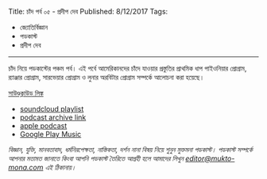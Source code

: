 Title: চাঁদ পর্ব ০৫ - প্রদীপ দেব
Published: 8/12/2017
Tags:
  - জ্যোতির্বিজ্ঞান
  - পডকাস্ট
  - প্রদীপ দেব
---
চাঁদ নিয়ে পডকাস্টের পঞ্চম পর্ব। এই পর্বে আমেরিকানদের চাঁদে যাওয়ার প্রস্তুতির প্রাথমিক ধাপ পাইওনিয়ার প্রোগ্রাম, র‍্যাঞ্জার প্রোগ্রাম, সারভেয়ার প্রোগ্রাম ও লুনার অরবিটার প্রোগ্রাম সম্পর্কে আলোচনা করা হয়েছে।

[সাউণ্ডক্লাউড লিঙ্ক](https://soundcloud.com/mukto-mona/moon-05)

- [soundcloud playlist](https://soundcloud.com/mukto-mona)
- [podcast archive link](http://web.archive.org/web/20191023151006/http://podcast.mukto-mona.com)
- [apple podcast](https://podcasts.apple.com/us/podcast/id1212085883)
- [Google Play Music](https://play.google.com/music/listen#/ps/Izc4javhi5igs66olhdfex42cxa)

_বিজ্ঞান, যুক্তি, মানবতাবাদ, ধর্মনিরপেক্ষতা, নাস্তিকতা, দর্শন নানা বিষয় নিয়ে শুনুন মুক্তমনা পডকাস্ট। পডকাস্ট সম্পর্কে আপনার মতামত জানাতে কিংবা আপনি পডকাস্ট তৈরিতে আগ্রহী হলে আমাদের লিখুন editor@mukto-mona.com এই ঠিকানায়।_
